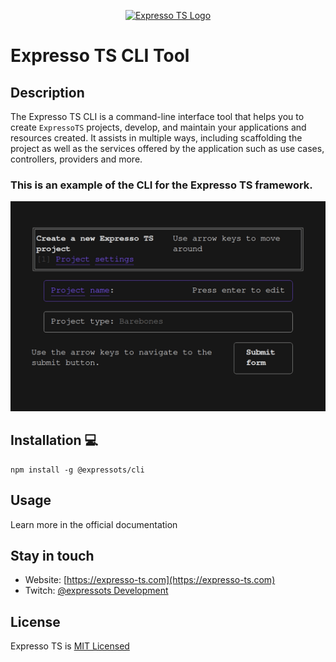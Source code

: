 <p align="center">
  <a href="https://expresso-ts.com/" target="blank"><img src="https://github.com/expressots/expressots/blob/main/media/alogo.png" width="120" alt="Expresso TS Logo" /></a>
</p>

# <h1 align="left">Expresso TS CLI Tool</h1>

## Description

The Expresso TS CLI is a command-line interface tool that helps you to create `ExpressoTS` projects, develop, and maintain your applications and resources created. It assists in multiple ways, including scaffolding the project as well as the services offered by the application such as use cases, controllers, providers and more.

### This is an example of the CLI for the Expresso TS framework.

![demo](https://raw.githubusercontent.com/Daniel-Boll/expressots-cli/main/assets/demo.gif)


## Installation 💻

```
npm install -g @expressots/cli
```

## Usage

Learn more in the official documentation

## Stay in touch

- Website: [https://expresso-ts.com](https://expresso-ts.com)
- Twitch:  [@expressots Development](https://www.twitch.tv/richardzampieri)

## License

Expresso TS is [MIT Licensed](https://github.com/expressots/expressots-cli/blob/main/LICENSE.md)
